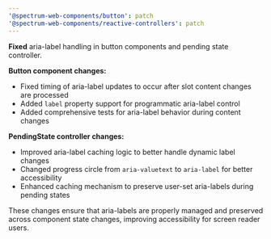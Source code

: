 ```yaml
---
'@spectrum-web-components/button': patch
'@spectrum-web-components/reactive-controllers': patch
---
```


**Fixed** aria-label handling in button components and pending state controller.

**Button component changes:**

- Fixed timing of aria-label updates to occur after slot content changes are processed
- Added `label` property support for programmatic aria-label control
- Added comprehensive tests for aria-label behavior during content changes

**PendingState controller changes:**

- Improved aria-label caching logic to better handle dynamic label changes
- Changed progress circle from `aria-valuetext` to `aria-label` for better accessibility
- Enhanced caching mechanism to preserve user-set aria-labels during pending states

These changes ensure that aria-labels are properly managed and preserved across component state changes, improving accessibility for screen reader users.
